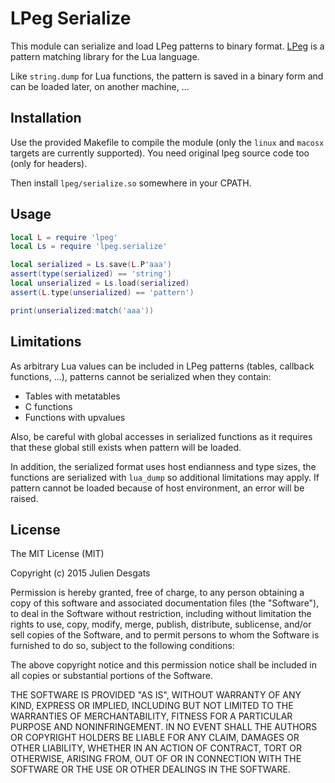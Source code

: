 # LPeg Serialize

This module can serialize and load LPeg patterns to binary format.
[LPeg](http://www.inf.puc-rio.br/~roberto/lpeg/lpeg.html) is a pattern matching
library for the Lua language.

Like `string.dump` for Lua functions, the pattern is saved in a binary form
and can be loaded later, on another machine, ...

## Installation

Use the provided Makefile to compile the module (only the `linux` and `macosx`
targets are currently supported). You need original lpeg source code too (only
for headers).

Then install `lpeg/serialize.so` somewhere in your CPATH.

## Usage

```lua
local L = require 'lpeg'
local Ls = require 'lpeg.serialize'

local serialized = Ls.save(L.P'aaa')
assert(type(serialized) == 'string')
local unserialized = Ls.load(serialized)
assert(L.type(unserialized) == 'pattern')

print(unserialized:match('aaa'))
```

## Limitations

As arbitrary Lua values can be included in LPeg patterns (tables, callback
functions, ...), patterns cannot be serialized when they contain:

* Tables with metatables
* C functions
* Functions with upvalues

Also, be careful with global accesses in serialized functions as it requires
that these global still exists when pattern will be loaded.

In addition, the serialized format uses host endianness and type sizes, the
functions are serialized with `lua_dump` so additional limitations may apply.
If pattern cannot be loaded because of host environment, an error will be
raised.

## License

The MIT License (MIT)

Copyright (c) 2015 Julien Desgats

Permission is hereby granted, free of charge, to any person obtaining a copy
of this software and associated documentation files (the "Software"), to deal
in the Software without restriction, including without limitation the rights
to use, copy, modify, merge, publish, distribute, sublicense, and/or sell
copies of the Software, and to permit persons to whom the Software is
furnished to do so, subject to the following conditions:

The above copyright notice and this permission notice shall be included in
all copies or substantial portions of the Software.

THE SOFTWARE IS PROVIDED "AS IS", WITHOUT WARRANTY OF ANY KIND, EXPRESS OR
IMPLIED, INCLUDING BUT NOT LIMITED TO THE WARRANTIES OF MERCHANTABILITY,
FITNESS FOR A PARTICULAR PURPOSE AND NONINFRINGEMENT. IN NO EVENT SHALL THE
AUTHORS OR COPYRIGHT HOLDERS BE LIABLE FOR ANY CLAIM, DAMAGES OR OTHER
LIABILITY, WHETHER IN AN ACTION OF CONTRACT, TORT OR OTHERWISE, ARISING FROM,
OUT OF OR IN CONNECTION WITH THE SOFTWARE OR THE USE OR OTHER DEALINGS IN
THE SOFTWARE.

